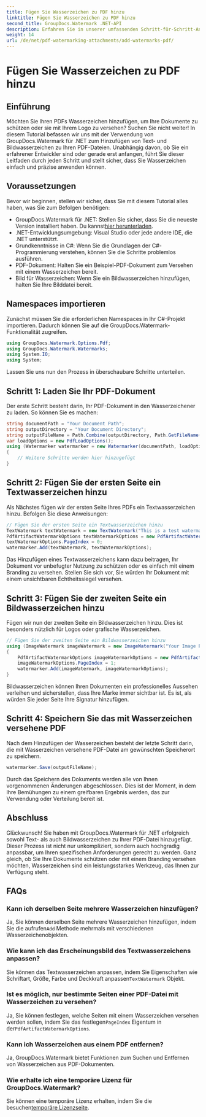 ```yaml
---
title: Fügen Sie Wasserzeichen zu PDF hinzu
linktitle: Fügen Sie Wasserzeichen zu PDF hinzu
second_title: GroupDocs.Watermark .NET-API
description: Erfahren Sie in unserer umfassenden Schritt-für-Schritt-Anleitung, wie Sie mit GroupDocs.Watermark für .NET Text- und Bildwasserzeichen zu Ihren PDFs hinzufügen.
weight: 14
url: /de/net/pdf-watermarking-attachments/add-watermarks-pdf/
---
```


# Fügen Sie Wasserzeichen zu PDF hinzu

## Einführung
Möchten Sie Ihren PDFs Wasserzeichen hinzufügen, um Ihre Dokumente zu schützen oder sie mit Ihrem Logo zu versehen? Suchen Sie nicht weiter! In diesem Tutorial befassen wir uns mit der Verwendung von GroupDocs.Watermark für .NET zum Hinzufügen von Text- und Bildwasserzeichen zu Ihren PDF-Dateien. Unabhängig davon, ob Sie ein erfahrener Entwickler sind oder gerade erst anfangen, führt Sie dieser Leitfaden durch jeden Schritt und stellt sicher, dass Sie Wasserzeichen einfach und präzise anwenden können.
## Voraussetzungen
Bevor wir beginnen, stellen wir sicher, dass Sie mit diesem Tutorial alles haben, was Sie zum Befolgen benötigen:
-  GroupDocs.Watermark für .NET: Stellen Sie sicher, dass Sie die neueste Version installiert haben. Du kannst[hier herunterladen](https://releases.groupdocs.com/Watermark/net/).
- .NET-Entwicklungsumgebung: Visual Studio oder jede andere IDE, die .NET unterstützt.
- Grundkenntnisse in C#: Wenn Sie die Grundlagen der C#-Programmierung verstehen, können Sie die Schritte problemlos ausführen.
- PDF-Dokument: Halten Sie ein Beispiel-PDF-Dokument zum Versehen mit einem Wasserzeichen bereit.
- Bild für Wasserzeichen: Wenn Sie ein Bildwasserzeichen hinzufügen, halten Sie Ihre Bilddatei bereit.
## Namespaces importieren
Zunächst müssen Sie die erforderlichen Namespaces in Ihr C#-Projekt importieren. Dadurch können Sie auf die GroupDocs.Watermark-Funktionalität zugreifen.
```csharp
using GroupDocs.Watermark.Options.Pdf;
using GroupDocs.Watermark.Watermarks;
using System.IO;
using System;
```
Lassen Sie uns nun den Prozess in überschaubare Schritte unterteilen.
## Schritt 1: Laden Sie Ihr PDF-Dokument
Der erste Schritt besteht darin, Ihr PDF-Dokument in den Wasserzeichener zu laden. So können Sie es machen:
```csharp
string documentPath = "Your Document Path";
string outputDirectory = "Your Document Directory";
string outputFileName = Path.Combine(outputDirectory, Path.GetFileName(documentPath));
var loadOptions = new PdfLoadOptions();
using (Watermarker watermarker = new Watermarker(documentPath, loadOptions))
{
    // Weitere Schritte werden hier hinzugefügt
}
```
## Schritt 2: Fügen Sie der ersten Seite ein Textwasserzeichen hinzu
Als Nächstes fügen wir der ersten Seite Ihres PDFs ein Textwasserzeichen hinzu. Befolgen Sie diese Anweisungen:
```csharp
// Fügen Sie der ersten Seite ein Textwasserzeichen hinzu
TextWatermark textWatermark = new TextWatermark("This is a test watermark", new Font("Arial", 8));
PdfArtifactWatermarkOptions textWatermarkOptions = new PdfArtifactWatermarkOptions();
textWatermarkOptions.PageIndex = 0;
watermarker.Add(textWatermark, textWatermarkOptions);
```

Das Hinzufügen eines Textwasserzeichens kann dazu beitragen, Ihr Dokument vor unbefugter Nutzung zu schützen oder es einfach mit einem Branding zu versehen. Stellen Sie sich vor, Sie würden Ihr Dokument mit einem unsichtbaren Echtheitssiegel versehen.
## Schritt 3: Fügen Sie der zweiten Seite ein Bildwasserzeichen hinzu
Fügen wir nun der zweiten Seite ein Bildwasserzeichen hinzu. Dies ist besonders nützlich für Logos oder grafische Wasserzeichen.
```csharp
// Fügen Sie der zweiten Seite ein Bildwasserzeichen hinzu
using (ImageWatermark imageWatermark = new ImageWatermark("Your Image Path"))
{
    PdfArtifactWatermarkOptions imageWatermarkOptions = new PdfArtifactWatermarkOptions();
    imageWatermarkOptions.PageIndex = 1;
    watermarker.Add(imageWatermark, imageWatermarkOptions);
}
```

Bildwasserzeichen können Ihren Dokumenten ein professionelles Aussehen verleihen und sicherstellen, dass Ihre Marke immer sichtbar ist. Es ist, als würden Sie jeder Seite Ihre Signatur hinzufügen.
## Schritt 4: Speichern Sie das mit Wasserzeichen versehene PDF
Nach dem Hinzufügen der Wasserzeichen besteht der letzte Schritt darin, die mit Wasserzeichen versehene PDF-Datei am gewünschten Speicherort zu speichern.
```csharp
watermarker.Save(outputFileName);
```
Durch das Speichern des Dokuments werden alle von Ihnen vorgenommenen Änderungen abgeschlossen. Dies ist der Moment, in dem Ihre Bemühungen zu einem greifbaren Ergebnis werden, das zur Verwendung oder Verteilung bereit ist.
## Abschluss
Glückwunsch! Sie haben mit GroupDocs.Watermark für .NET erfolgreich sowohl Text- als auch Bildwasserzeichen zu Ihrer PDF-Datei hinzugefügt. Dieser Prozess ist nicht nur unkompliziert, sondern auch hochgradig anpassbar, um Ihren spezifischen Anforderungen gerecht zu werden. Ganz gleich, ob Sie Ihre Dokumente schützen oder mit einem Branding versehen möchten, Wasserzeichen sind ein leistungsstarkes Werkzeug, das Ihnen zur Verfügung steht.
## FAQs
### Kann ich derselben Seite mehrere Wasserzeichen hinzufügen?
 Ja, Sie können derselben Seite mehrere Wasserzeichen hinzufügen, indem Sie die aufrufen`Add` Methode mehrmals mit verschiedenen Wasserzeichenobjekten.
### Wie kann ich das Erscheinungsbild des Textwasserzeichens anpassen?
 Sie können das Textwasserzeichen anpassen, indem Sie Eigenschaften wie Schriftart, Größe, Farbe und Deckkraft anpassen`TextWatermark` Objekt.
### Ist es möglich, nur bestimmte Seiten einer PDF-Datei mit Wasserzeichen zu versehen?
 Ja, Sie können festlegen, welche Seiten mit einem Wasserzeichen versehen werden sollen, indem Sie das festlegen`PageIndex` Eigentum in der`PdfArtifactWatermarkOptions`.
### Kann ich Wasserzeichen aus einem PDF entfernen?
Ja, GroupDocs.Watermark bietet Funktionen zum Suchen und Entfernen von Wasserzeichen aus PDF-Dokumenten.
### Wie erhalte ich eine temporäre Lizenz für GroupDocs.Watermark?
Sie können eine temporäre Lizenz erhalten, indem Sie die besuchen[temporäre Lizenzseite](https://purchase.groupdocs.com/temporary-license/).